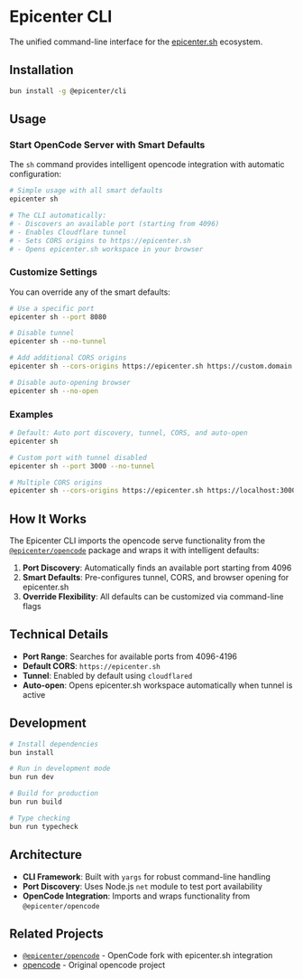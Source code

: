 # Epicenter CLI

The unified command-line interface for the [epicenter.sh](https://epicenter.sh) ecosystem.

## Installation

```bash
bun install -g @epicenter/cli
```

## Usage

### Start OpenCode Server with Smart Defaults

The `sh` command provides intelligent opencode integration with automatic configuration:

```bash
# Simple usage with all smart defaults
epicenter sh

# The CLI automatically:
# - Discovers an available port (starting from 4096)
# - Enables Cloudflare tunnel
# - Sets CORS origins to https://epicenter.sh
# - Opens epicenter.sh workspace in your browser
```

### Customize Settings

You can override any of the smart defaults:

```bash
# Use a specific port
epicenter sh --port 8080

# Disable tunnel
epicenter sh --no-tunnel

# Add additional CORS origins
epicenter sh --cors-origins https://epicenter.sh https://custom.domain.com

# Disable auto-opening browser
epicenter sh --no-open
```

### Examples

```bash
# Default: Auto port discovery, tunnel, CORS, and auto-open
epicenter sh

# Custom port with tunnel disabled
epicenter sh --port 3000 --no-tunnel

# Multiple CORS origins
epicenter sh --cors-origins https://epicenter.sh https://localhost:3000
```

## How It Works

The Epicenter CLI imports the opencode serve functionality from the [`@epicenter/opencode`](https://github.com/getepicenter/opencode) package and wraps it with intelligent defaults:

1. **Port Discovery**: Automatically finds an available port starting from 4096
2. **Smart Defaults**: Pre-configures tunnel, CORS, and browser opening for epicenter.sh
3. **Override Flexibility**: All defaults can be customized via command-line flags

## Technical Details

- **Port Range**: Searches for available ports from 4096-4196
- **Default CORS**: `https://epicenter.sh`
- **Tunnel**: Enabled by default using `cloudflared`
- **Auto-open**: Opens epicenter.sh workspace automatically when tunnel is active

## Development

```bash
# Install dependencies
bun install

# Run in development mode
bun run dev

# Build for production
bun run build

# Type checking
bun run typecheck
```

## Architecture

- **CLI Framework**: Built with `yargs` for robust command-line handling
- **Port Discovery**: Uses Node.js `net` module to test port availability
- **OpenCode Integration**: Imports and wraps functionality from `@epicenter/opencode`

## Related Projects

- [`@epicenter/opencode`](https://github.com/getepicenter/opencode) - OpenCode fork with epicenter.sh integration
- [opencode](https://github.com/sst/opencode) - Original opencode project
